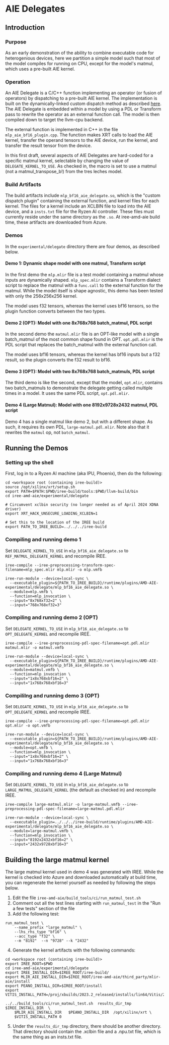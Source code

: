 # AIE Delegates

## Introduction

### Purpose

As an early demonstration of the ability to combine executable code for
heterogenious devices, here we partition a simple model such that most of the
model compiles for running on CPU, except for the model's matmul, which uses
a pre-built AIE kernel.

### Operation

An AIE Delegate is a C/C++ function implementing an operator (or fusion of
operators) by dispatching to a pre-built AIE kernel.  The implementation is
built on the dynamically-linked custom dispatch method as described [here](https://github.com/iree-org/iree/blob/main/samples/custom_dispatch/README.md).
The AIE Delegate is embedded within a model by using a PDL or Transform pass
to rewrite the operator as an external function call.  The model is then
compiled down to target the llvm-cpu backend.

The external function is implemented in C++ in the file `mlp_aie_bf16_plugin.cpp`.
The function makes XRT calls to load the AIE kernel, transfer the operand
tensors to the AIE device, run the kernel, and transfer the result tensor
from the device.

In this first draft, several aspects of AIE Delegates are hard-coded for a
specific matmul kernel, selectable by changing the value of
`DELEGATE_KERNEL_TO_USE`.  As checked in, the macro is set to use a matmul
(not a matmul_transpose_b!) from the tres leches model.

### Build Artifacts

The build artifacts include `mlp_bf16_aie_delegate.so`, which is the "custom
dispatch plugin" containing the external function, and kernel files for each
kernel.  The files for a kernel include an XCLBIN file to load into the AIE
device, and a `insts.txt` file for the Ryzen AI controller.  These files must
currently reside under the same directory as the `.so`.  At iree-amd-aie build
time, these artifacts are downloaded from Azure.

### Demos

In the `experimental/delegate` directory there are four demos, as described
below.

#### Demo 1: Dynamic shape model with one matmul, Transform script

In the first demo the `mlp.mlir` file is a test model containing a matmul
whose inputs are dynamically shaped. `mlp_spec.mlir` contains a Transform
dialect script to replace the matmul with a `func.call` to the external
function for the matmul.  While the model itself is shape agnostic, this demo
has been tested with only the 256x256x256 kernel.

The model uses f32 tensors, whereas the kernel uses bf16 tensors, so the
plugin function converts between the two types.

#### Demo 2 (OPT): Model with one 8x768x768 batch_matmul, PDL script

In the second demo the `matmul.mlir` file is an OPT-like model with a single
batch_matmul of the most common shape found in OPT.  `opt.pdl.mlir` is the
PDL script that replaces the batch_matmul with the external function call.

The model uses bf16 tensors, whereas the kernel has bf16 inputs but a f32
result, so the plugin converts the f32 result to bf16.

#### Demo 3 (OPT): Model with two 8x768x768 batch_matmuls, PDL script

The third demo is like the second, except that the model, `opt.mlir`,
contains two batch_matmuls to demonstrate the delegate getting called
multiple times in a model.  It uses the same PDL script, `opt.pdl.mlir`.

#### Demo 4 (Large Matmul): Model with one 8192x9728x2432 matmul, PDL script

Demo 4 has a single matmul like demo 2, but with a different shape.  As such,
it requires its own PDL, `large-matmul.pdl.mlir`.  Note also that it rewrites
the `matmul` op, not `batch_matmul`.

## Running the Demos

### Setting up the shell

First, log in to a Ryzen AI machine (aka IPU, Phoenix), then do the following:

```
cd <workspace root (containing iree-build)>
source /opt/xilinx/xrt/setup.sh
export PATH=$PATH:$PWD/iree-build/tools:$PWD/llvm-build/bin
cd iree-amd-aie/experimental/delegate

# Circumvent xclbin security (no longer needed as of April 2024 XDNA driver)
export XRT_HACK_UNSECURE_LOADING_XCLBIN=1

# Set this to the location of the IREE build
export PATH_TO_IREE_BUILD=../../../iree-build
```

### Compiling and running demo 1

Set `DELEGATE_KERNEL_TO_USE` in `mlp_bf16_aie_delegate.so` to `REF_MATMUL_DELEGATE_KERNEL`
and recompile IREE.

```
iree-compile --iree-preprocessing-transform-spec-filename=mlp_spec.mlir mlp.mlir -o mlp.vmfb

iree-run-module --device=local-sync \
  --executable_plugin=${PATH_TO_IREE_BUILD}/runtime/plugins/AMD-AIE-experimental/delegate/mlp_bf16_aie_delegate.so \
  --module=mlp.vmfb \
  --function=mlp_invocation \
  --input="8x768xf32=2" \
  --input="768x768xf32=3"
```

### Compiling and running demo 2 (OPT)

Set `DELEGATE_KERNEL_TO_USE` in `mlp_bf16_aie_delegate.so` to `OPT_DELEGATE_KERNEL`
and recompile IREE.

```
iree-compile --iree-preprocessing-pdl-spec-filename=opt.pdl.mlir matmul.mlir -o matmul.vmfb
 
iree-run-module --device=local-sync \
  --executable_plugin=${PATH_TO_IREE_BUILD}/runtime/plugins/AMD-AIE-experimental/delegate/mlp_bf16_aie_delegate.so \
  --module=matmul.vmfb \
  --function=mlp_invocation \
  --input="1x8x768xbf16=2" \
  --input="1x768x768xbf16=3"
```
### Compililng and running demo 3 (OPT)

Set `DELEGATE_KERNEL_TO_USE` in `mlp_bf16_aie_delegate.so` to `OPT_DELEGATE_KERNEL`
and recompile IREE.

```
iree-compile --iree-preprocessing-pdl-spec-filename=opt.pdl.mlir opt.mlir -o opt.vmfb

iree-run-module --device=local-sync \
  --executable_plugin=${PATH_TO_IREE_BUILD}/runtime/plugins/AMD-AIE-experimental/delegate/mlp_bf16_aie_delegate.so \
  --module=opt.vmfb \
  --function=mlp_invocation \
  --input="1x8x768xbf16=2" \
  --input="1x768x768xbf16=3"
```

### Compiling and running demo 4 (Large Matmul)

Set `DELEGATE_KERNEL_TO_USE` in `mlp_bf16_aie_delegate.so` to `LARGE_MATMUL_DELEGATE_KERNEL`
(the default as checked in) and recompile IREE.

```
iree-compile large-matmul.mlir -o large-matmul.vmfb --iree-preprocessing-pdl-spec-filename=large-matmul.pdl.mlir
 
iree-run-module --device=local-sync \
  --executable_plugin=../../../iree-build/runtime/plugins/AMD-AIE-experimental/delegate/mlp_bf16_aie_delegate.so \
  --module=large-matmul.vmfb \
  --function=mlp_invocation \
  --input="8192x2432xbf16=2" \
  --input="2432x9728xbf16=3"
```

## Building the large matmul kernel

The large matmul kernel used in demo 4 was generated with IREE.  While the
kernel is checked into Azure and downloaded automatically at build time, you can
regenerate the kernel yourself as needed by following the steps below.

1. Edit the file `iree-amd-aie/build_tools/ci/run_matmul_test.sh`
2. Comment out all the test lines starting with `run_matmul_test` in the "Run a few tests" section of the file
3. Add the following test:

```
run_matmul_test \
    --name_prefix "large_matmul" \
    --lhs_rhs_type "bf16" \
    --acc_type "f32" \
    --m "8192"  --n "9728" --k "2432"
```

4. Generate the kernel artifacts with the following commands:

```
cd <workspace root (containing iree-build)>
export IREE_ROOT=$PWD
cd iree-amd-aie/experimental/delegate
export IREE_INSTALL_DIR=$IREE_ROOT/iree-build/
export MLIR_AIE_INSTALL_DIR=$IREE_ROOT/iree-amd-aie/third_party/mlir-aie/install
export PEANO_INSTALL_DIR=$IREE_ROOT/install
export VITIS_INSTALL_PATH=/proj/xbuilds/2023.2_released/installs/lin64/Vitis/2023.2

../../build_tools/ci/run_matmul_test.sh  results_dir_tmp  $IREE_INSTALL_DIR  \
    $MLIR_AIE_INSTALL_DIR   $PEANO_INSTALL_DIR  /opt/xilinx/xrt \
    $VITIS_INSTALL_PATH 0
```

5. Under the `results_dir_tmp` directory, there should be another directory.
That directory should contain the .xclbin file and a .npu.txt file, which is
the same thing as an insts.txt file.
